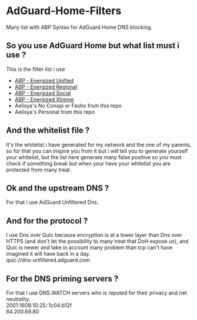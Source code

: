 # AdGuard-Home-Filters
Many list with ABP Syntax for AdGuard Home DNS blocking.

## So you use AdGuard Home but what list must i use ?
This is the filter list i use
- [ABP - Energized Unified](https://block.energized.pro/unified/formats/filter)
- [ABP - Energized Regional](https://block.energized.pro/extensions/regional/formats/filter)
- [ABP - Energized Social](https://block.energized.pro/extensions/social/formats/filter)
- [ABP - Energized Xtreme](https://block.energized.pro/extensions/xtreme/formats/filter)
- Aelisya's No Conspi or Fasho from this repo
- Aelisya's Personal from this repo

## And the whitelist file ?
It's the whitelist i have generated for my network and the one of my parents, so for that you can inspire you from it but i will tell you to generate yourself your whitelist, but the list here generate many false positive so you must check if something break but when your have your whitelist you are protected from many treat.

## Ok and the upstream DNS ?
For that i use AdGuard Unfiltered Dns.

## And for the protocol ?
I use Dns over Quic because encryption is at a lower layer than Dns over HTTPS (and don't let the possibility to many treat that DoH expose us), and Quic is newer and take in account many problem than tcp can't have imagined it will have back in a day.\
quic://dns-unfiltered.adguard.com

## For the DNS priming servers ?
For that i use DNS.WATCH servers who is reputed for their privacy and net neutrality.\
2001:1608:10:25::1c04:b12f\
84.200.69.80

